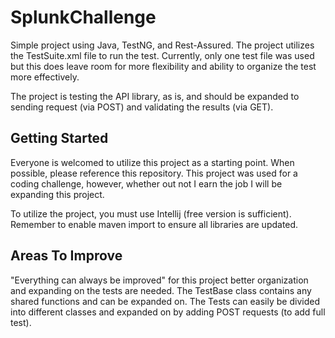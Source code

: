 # SplunkChallenge

Simple project using Java, TestNG, and Rest-Assured. The project utilizes the TestSuite.xml file to run the test. Currently, only one test file was used but this does leave room for more flexibility and ability to organize the test more effectively.

The project is testing the API library, as is, and should be expanded to sending request (via POST) and validating the results (via GET).

## Getting Started

Everyone is welcomed to utilize this project as a starting point. When possible, please reference this repository. This project was used for a coding challenge, however, whether out not I earn the job I will be expanding this project.

To utilize the project, you must use Intellij (free version is sufficient). Remember to enable maven import to ensure all libraries are updated.

## Areas To Improve

"Everything can always be improved" for this project better organization and expanding on the tests are needed. The TestBase class contains any shared functions and can be expanded on. The Tests can easily be divided into different classes and expanded on by adding POST requests (to add full test).

